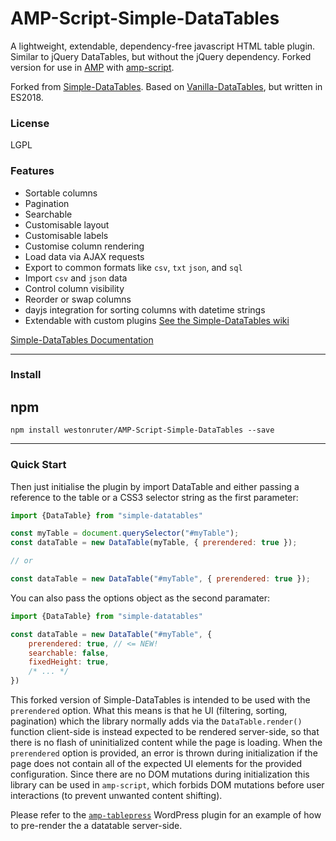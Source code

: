 # AMP-Script-Simple-DataTables

A lightweight, extendable, dependency-free javascript HTML table plugin. Similar to jQuery DataTables, but without the jQuery dependency. Forked version for use in [AMP](http://amp.dev) with [amp-script](https://amp.dev/documentation/components/amp-script/).

Forked from [Simple-DataTables](https://github.com/fiduswriter/Simple-DataTables). Based on [Vanilla-DataTables](https://github.com/Mobius1/Vanilla-DataTables), but written in ES2018.

### License

LGPL

### Features

* Sortable columns
* Pagination
* Searchable
* Customisable layout
* Customisable labels
* Customise column rendering
* Load data via AJAX requests
* Export to common formats like `csv`, `txt` `json`, and `sql`
* Import `csv` and `json` data
* Control column visibility
* Reorder or swap columns
* dayjs integration for sorting columns with datetime strings
* Extendable with custom plugins [See the Simple-DataTables wiki](https://github.com/fiduswriter/Simple-DataTables/wiki/Plugins)


[Simple-DataTables Documentation](https://github.com/fiduswriter/Simple-DataTables/wiki)


---

### Install

## npm
```
npm install westonruter/AMP-Script-Simple-DataTables --save
```

---

### Quick Start

Then just initialise the plugin by import DataTable and either passing a reference to the table or a CSS3 selector string as the first parameter:

```javascript
import {DataTable} from "simple-datatables"

const myTable = document.querySelector("#myTable");
const dataTable = new DataTable(myTable, { prerendered: true });

// or

const dataTable = new DataTable("#myTable", { prerendered: true });

```

You can also pass the options object as the second paramater:

```javascript
import {DataTable} from "simple-datatables"

const dataTable = new DataTable("#myTable", {
	prerendered: true, // <= NEW!
	searchable: false,
	fixedHeight: true,
	/* ... */
})
```

This forked version of Simple-DataTables is intended to be used with the `prerendered` option. What this means is that he UI (filtering, sorting, pagination) which the library normally adds via the `DataTable.render()` function client-side is instead expected to be rendered server-side, so that there is no flash of uninitialized content while the page is loading. When the `prerendered` option is provided, an error is thrown during initialization if the page does not contain all of the expected UI elements for the provided configuration. Since there are no DOM mutations during initialization this library can be used in `amp-script`, which forbids DOM mutations before user interactions (to prevent unwanted content shifting).

Please refer to the [`amp-tablepress`](https://github.com/westonruter/amp-tablepress) WordPress plugin for an example of how to pre-render the a datatable server-side.
